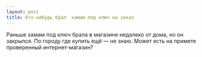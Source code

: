 ```yaml
---
layout: post 
title: Кто-нибудь брал  хамам под ключ на заказ 
--- 
```

Раньше  хамам под ключ брала в магазине недалеко от дома, но он закрылся. По городу где купить ещё — не знаю. Может есть на примете проверенный интернет-магазин?